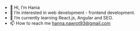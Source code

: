 - 👋 Hi, I’m Hania
- 👀 I’m interested in web development - frontend development.
- 🌱 I’m currently learning React.js, Angular and SEO.
- 📫 How to reach me hanna.nawrot93@gmail.com

<!---
hannanawrot93/hannanawrot93 is a ✨ special ✨ repository because its `README.md` (this file) appears on your GitHub profile.
You can click the Preview link to take a look at your changes.
--->
